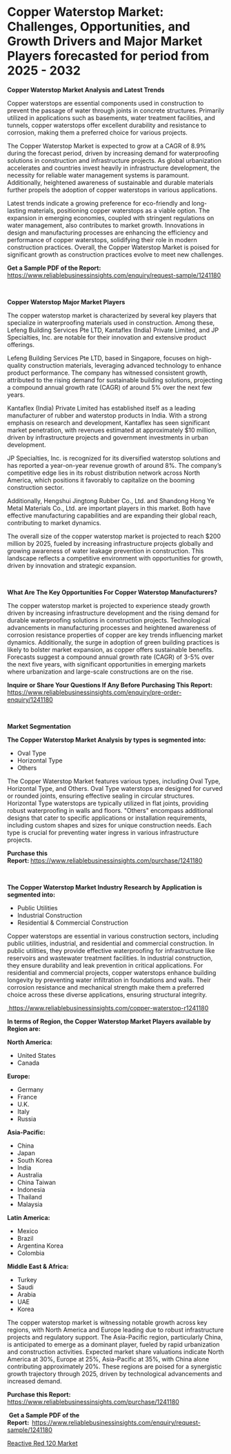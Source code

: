 <p><h1>Copper Waterstop Market: Challenges, Opportunities, and Growth Drivers and Major Market Players forecasted for period from 2025 - 2032</h1></p><p><strong>Copper Waterstop Market Analysis and Latest Trends</strong></p>
<p><p>Copper waterstops are essential components used in construction to prevent the passage of water through joints in concrete structures. Primarily utilized in applications such as basements, water treatment facilities, and tunnels, copper waterstops offer excellent durability and resistance to corrosion, making them a preferred choice for various projects.</p><p>The Copper Waterstop Market is expected to grow at a CAGR of 8.9% during the forecast period, driven by increasing demand for waterproofing solutions in construction and infrastructure projects. As global urbanization accelerates and countries invest heavily in infrastructure development, the necessity for reliable water management systems is paramount. Additionally, heightened awareness of sustainable and durable materials further propels the adoption of copper waterstops in various applications.</p><p>Latest trends indicate a growing preference for eco-friendly and long-lasting materials, positioning copper waterstops as a viable option. The expansion in emerging economies, coupled with stringent regulations on water management, also contributes to market growth. Innovations in design and manufacturing processes are enhancing the efficiency and performance of copper waterstops, solidifying their role in modern construction practices. Overall, the Copper Waterstop Market is poised for significant growth as construction practices evolve to meet new challenges.</p></p>
<p><strong>Get a Sample PDF of the Report:&nbsp;</strong> <a href="https://www.reliablebusinessinsights.com/enquiry/request-sample/1241180?utm_campaign=2811&utm_medium=2&utm_source=Github&utm_content=ia&utm_term=02042025&utm_id=copper-waterstop">https://www.reliablebusinessinsights.com/enquiry/request-sample/1241180</a></p>
<p>&nbsp;</p>
<p><strong>Copper Waterstop Major Market Players</strong></p>
<p><p>The copper waterstop market is characterized by several key players that specialize in waterproofing materials used in construction. Among these, Lefeng Building Services Pte LTD, Kantaflex (India) Private Limited, and JP Specialties, Inc. are notable for their innovation and extensive product offerings.</p><p>Lefeng Building Services Pte LTD, based in Singapore, focuses on high-quality construction materials, leveraging advanced technology to enhance product performance. The company has witnessed consistent growth, attributed to the rising demand for sustainable building solutions, projecting a compound annual growth rate (CAGR) of around 5% over the next few years.</p><p>Kantaflex (India) Private Limited has established itself as a leading manufacturer of rubber and waterstop products in India. With a strong emphasis on research and development, Kantaflex has seen significant market penetration, with revenues estimated at approximately $10 million, driven by infrastructure projects and government investments in urban development.</p><p>JP Specialties, Inc. is recognized for its diversified waterstop solutions and has reported a year-on-year revenue growth of around 8%. The company’s competitive edge lies in its robust distribution network across North America, which positions it favorably to capitalize on the booming construction sector.</p><p>Additionally, Hengshui Jingtong Rubber Co., Ltd. and Shandong Hong Ye Metal Materials Co., Ltd. are important players in this market. Both have effective manufacturing capabilities and are expanding their global reach, contributing to market dynamics.</p><p>The overall size of the copper waterstop market is projected to reach $200 million by 2025, fueled by increasing infrastructure projects globally and growing awareness of water leakage prevention in construction. This landscape reflects a competitive environment with opportunities for growth, driven by innovation and strategic expansion.</p></p>
<p>&nbsp;</p>
<p><strong>What Are The Key Opportunities For Copper Waterstop Manufacturers?</strong></p>
<p><p>The copper waterstop market is projected to experience steady growth driven by increasing infrastructure development and the rising demand for durable waterproofing solutions in construction projects. Technological advancements in manufacturing processes and heightened awareness of corrosion resistance properties of copper are key trends influencing market dynamics. Additionally, the surge in adoption of green building practices is likely to bolster market expansion, as copper offers sustainable benefits. Forecasts suggest a compound annual growth rate (CAGR) of 3-5% over the next five years, with significant opportunities in emerging markets where urbanization and large-scale constructions are on the rise.</p></p>
<p><strong>Inquire or Share Your Questions If Any Before Purchasing This Report:</strong> <a href="https://www.reliablebusinessinsights.com/enquiry/pre-order-enquiry/1241180?utm_campaign=2811&utm_medium=2&utm_source=Github&utm_content=ia&utm_term=02042025&utm_id=copper-waterstop">https://www.reliablebusinessinsights.com/enquiry/pre-order-enquiry/1241180</a></p>
<p>&nbsp;</p>
<p><strong>Market Segmentation</strong></p>
<p><strong>The Copper Waterstop Market Analysis by types is segmented into:</strong></p>
<p><ul><li>Oval Type</li><li>Horizontal Type</li><li>Others</li></ul></p>
<p><p>The Copper Waterstop Market features various types, including Oval Type, Horizontal Type, and Others. Oval Type waterstops are designed for curved or rounded joints, ensuring effective sealing in circular structures. Horizontal Type waterstops are typically utilized in flat joints, providing robust waterproofing in walls and floors. "Others" encompass additional designs that cater to specific applications or installation requirements, including custom shapes and sizes for unique construction needs. Each type is crucial for preventing water ingress in various infrastructure projects.</p></p>
<p><strong>Purchase this Report:&nbsp;</strong><a href="https://www.reliablebusinessinsights.com/purchase/1241180?utm_campaign=2811&utm_medium=2&utm_source=Github&utm_content=ia&utm_term=02042025&utm_id=copper-waterstop">https://www.reliablebusinessinsights.com/purchase/1241180</a></p>
<p>&nbsp;</p>
<p><strong>The Copper Waterstop Market Industry Research by Application is segmented into:</strong></p>
<p><ul><li>Public Utilities</li><li>Industrial Construction</li><li>Residential & Commercial Construction</li></ul></p>
<p><p>Copper waterstops are essential in various construction sectors, including public utilities, industrial, and residential and commercial construction. In public utilities, they provide effective waterproofing for infrastructure like reservoirs and wastewater treatment facilities. In industrial construction, they ensure durability and leak prevention in critical applications. For residential and commercial projects, copper waterstops enhance building longevity by preventing water infiltration in foundations and walls. Their corrosion resistance and mechanical strength make them a preferred choice across these diverse applications, ensuring structural integrity.</p></p>
<p><a href="https://www.reliablebusinessinsights.com/copper-waterstop-r1241180?utm_campaign=2811&utm_medium=2&utm_source=Github&utm_content=ia&utm_term=02042025&utm_id=copper-waterstop">&nbsp;https://www.reliablebusinessinsights.com/copper-waterstop-r1241180</a></p>
<p><strong>In terms of Region, the Copper Waterstop Market Players available by Region are:</strong></p>
<p>
    <p> <strong> North America: </strong>
        <ul>
            <li>United States</li>
            <li>Canada</li>
        </ul>
        </p> 
    <p> <strong> Europe: </strong>
        <ul>
            <li>Germany</li>
            <li>France</li>
            <li>U.K.</li>
            <li>Italy</li>
            <li>Russia</li>
        </ul>
        </p> 
    <p> <strong> Asia-Pacific: </strong>
        <ul>
            <li>China</li>
            <li>Japan</li>
            <li>South Korea</li>
            <li>India</li>
            <li>Australia</li>
            <li>China Taiwan</li>
            <li>Indonesia</li>
            <li>Thailand</li>
            <li>Malaysia</li>
        </ul>
        </p> 
    <p> <strong> Latin America: </strong>
        <ul>
            <li>Mexico</li>
            <li>Brazil</li>
            <li>Argentina Korea</li>
            <li>Colombia</li>
        </ul>
        </p> 
    <p> <strong> Middle East & Africa: </strong>
        <ul>
            <li>Turkey</li>
            <li>Saudi</li>
            <li>Arabia</li>
            <li>UAE</li>
            <li>Korea</li>
        </ul>
    </p>
    </p>
<p><p>The copper waterstop market is witnessing notable growth across key regions, with North America and Europe leading due to robust infrastructure projects and regulatory support. The Asia-Pacific region, particularly China, is anticipated to emerge as a dominant player, fueled by rapid urbanization and construction activities. Expected market share valuations indicate North America at 30%, Europe at 25%, Asia-Pacific at 35%, with China alone contributing approximately 20%. These regions are poised for a synergistic growth trajectory through 2025, driven by technological advancements and increased demand.</p></p>
<p><strong>Purchase this Report: </strong><a href="https://www.reliablebusinessinsights.com/purchase/1241180?utm_campaign=2811&utm_medium=2&utm_source=Github&utm_content=ia&utm_term=02042025&utm_id=copper-waterstop">https://www.reliablebusinessinsights.com/purchase/1241180</a></p>
<p>&nbsp;<strong>Get a Sample PDF of the Report:&nbsp;&nbsp;</strong><a href="https://www.reliablebusinessinsights.com/enquiry/request-sample/1241180?utm_campaign=2811&utm_medium=2&utm_source=Github&utm_content=ia&utm_term=02042025&utm_id=copper-waterstop">https://www.reliablebusinessinsights.com/enquiry/request-sample/1241180</a></p>
<p><strong></strong></p>
<p><p><a href="https://github.com/pearlinewhite4692/Market-Research-Report-List-1/blob/main/reactive-red-120-market.md?utm_campaign=2811&utm_medium=2&utm_source=Github&utm_content=ia&utm_term=02042025&utm_id=copper-waterstop">Reactive Red 120 Market</a></p></p>